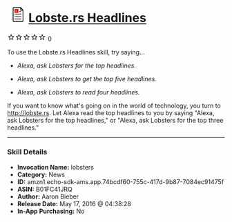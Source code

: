# &nbsp;<img src="skill_icon" alt="Lobste.rs Headlines icon" width="36"> [Lobste.rs Headlines](http://alexa.amazon.com/#skills/amzn1.echo-sdk-ams.app.74bcdf60-755c-417d-9b87-7084ec91475f)
![0 stars](../../images/ic_star_border_black_18dp_1x.png)![0 stars](../../images/ic_star_border_black_18dp_1x.png)![0 stars](../../images/ic_star_border_black_18dp_1x.png)![0 stars](../../images/ic_star_border_black_18dp_1x.png)![0 stars](../../images/ic_star_border_black_18dp_1x.png) 0

To use the Lobste.rs Headlines skill, try saying...

* *Alexa, ask Lobsters for the top headlines.*

* *Alexa, ask Lobsters to get the top five headlines.*

* *Alexa, ask Lobsters to read four headlines.*

If you want to know what's going on in the world of technology, you turn to http://lobste.rs. Let Alexa read the top headlines to you by saying "Alexa, ask Lobsters for the top headlines," or "Alexa, ask Lobsters for the top three headlines."

***

### Skill Details

* **Invocation Name:** lobsters
* **Category:** News
* **ID:** amzn1.echo-sdk-ams.app.74bcdf60-755c-417d-9b87-7084ec91475f
* **ASIN:** B01FC41JRQ
* **Author:** Aaron Bieber
* **Release Date:** May 17, 2016 @ 04:38:28
* **In-App Purchasing:** No
